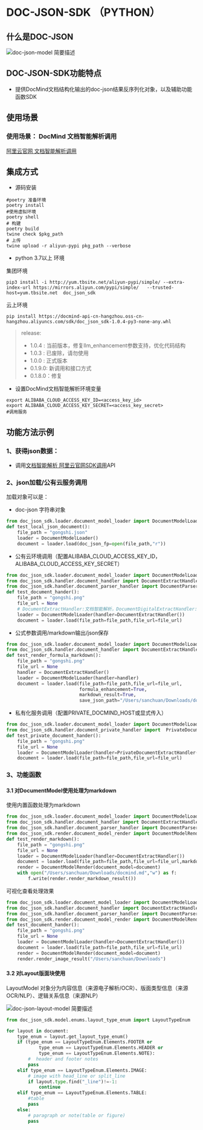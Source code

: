 # DOC-JSON-SDK （PYTHON）

## 什么是DOC-JSON

![doc-json-model 简要描述](docs/_static/doc-json-model.jpg)

## DOC-JSON-SDK功能特点
- 提供DocMind文档结构化输出的doc-json结果反序列化对象，以及辅助功能函数SDK

## 使用场景

### 使用场景： DocMind 文档智能解析调用
[阿里云官网 文档智能解析调用](https://help.aliyun.com/document_detail/450741.html)


## 集成方式
- 源码安装
```shell
#poetry 准备环境
poetry install
#使用虚拟环境
poetry shell
# 构建
poetry build
twine check $pkg_path
# 上传
twine upload -r aliyun-pypi pkg_path --verbose
```

- python 3.7以上 环境

集团环境
```shell
pip3 install -i http://yum.tbsite.net/aliyun-pypi/simple/ --extra-index-url https://mirrors.aliyun.com/pypi/simple/   --trusted-host=yum.tbsite.net  doc_json_sdk
```
云上环境
```shell
pip install https://docmind-api-cn-hangzhou.oss-cn-hangzhou.aliyuncs.com/sdk/doc_json_sdk-1.0.4-py3-none-any.whl
```

> release:
> - 1.0.4 : 当前版本，修复llm_enhancement参数支持，优化代码结构
> - 1.0.3 : 已废除，请勿使用
> - 1.0.0 : 正式版本
> - 0.1.9.0: 新调用和接口方式
> - 0.1.8.0：修复


- 设置DocMind文档智能解析环境变量

```shell
export ALIBABA_CLOUD_ACCESS_KEY_ID=<access_key_id>
export ALIBABA_CLOUD_ACCESS_KEY_SECRET=<access_key_secret>
#调用服务
```


## 功能方法示例
### 1、获得json数据：
- 调用[文档智能解析 阿里云官网SDK调用](https://help.aliyun.com/document_detail/450738.htm?spm=a2c4g.11186623.0.0.13c61957cjPmNC#f1465a1028tbl)API


### 2、json加载/公有云服务调用
加载对象可以是：
- doc-json 字符串对象
```python
from doc_json_sdk.loader.document_model_loader import DocumentModelLoader
def test_local_json_document():
    file_path = "gongshi.json"
    loader = DocumentModelLoader()
    document = loader.load(doc_json_fp=open(file_path,"r"))
```

- 公有云环境调用（配置ALIBABA_CLOUD_ACCESS_KEY_ID，ALIBABA_CLOUD_ACCESS_KEY_SECRET）
```python
from doc_json_sdk.loader.document_model_loader import DocumentModelLoader
from doc_json_sdk.handler.document_handler import DocumentExtractHandler, DocumentDigitalExtractHandler
from doc_json_sdk.handler.document_parser_handler import DocumentParserHandler, DocumentParserWithCallbackHandler
def test_document_hander():
    file_path = "gongshi.png"
    file_url = None
    # DocumentExtractHandler:文档智能解析，DocumentDigitalExtractHandler:文档电子解析
    loader = DocumentModelLoader(handler=DocumentExtractHandler())
    document = loader.load(file_path=file_path,file_url=file_url)
```

- 公式参数调用/markdown输出/json保存
```python
from doc_json_sdk.loader.document_model_loader import DocumentModelLoader
from doc_json_sdk.handler.document_handler import DocumentExtractHandler
def test_render_formula_markdown():
    file_path = "gongshi.png"
    file_url = None
    handler = DocumentExtractHandler()
    loader = DocumentModelLoader(handler=handler)
    document = loader.load(file_path=file_path,file_url=file_url,
                           formula_enhancement=True,
                           markdown_result=True,
                           save_json_path="/Users/sanchuan/Downloads/docmind.json")
```


- 私有化服务调用（配置PRIVATE_DOCMIND_HOST或显式传入）
```python
from doc_json_sdk.loader.document_model_loader import DocumentModelLoader
from doc_json_sdk.handler.document_private_handler import  PrivateDocumentExtractHandler,PrivateDigitalDocumentExtractHandler
def test_private_document_hander():
    file_path = "gongshi.png"
    file_url = None
    loader = DocumentModelLoader(handler=PrivateDocumentExtractHandler(host="127.0.0.1:7001"))
    document = loader.load(file_path=file_path,file_url=file_url)
```


### 3、功能函数

#### 3.1 对DocumentModel使用处理为markdown

使用内置函数处理为markdown
```python
from doc_json_sdk.loader.document_model_loader import DocumentModelLoader
from doc_json_sdk.handler.document_handler import DocumentExtractHandler, DocumentDigitalExtractHandler
from doc_json_sdk.handler.document_parser_handler import DocumentParserHandler, DocumentParserWithCallbackHandler
from doc_json_sdk.render.document_model_render import DocumentModelRender
def test_render_markdown():
    file_path = "gongshi.png"
    file_url = None
    loader = DocumentModelLoader(handler=DocumentExtractHandler())
    document = loader.load(file_path=file_path,file_url=file_url,markdown_result=True)
    render = DocumentModelRender(document_model=document)
    with open("/Users/sanchuan/Downloads/docmind.md","w") as f:
        f.write(render.render_markdown_result())
```

可视化查看处理效果
```python
from doc_json_sdk.loader.document_model_loader import DocumentModelLoader
from doc_json_sdk.handler.document_handler import DocumentExtractHandler, DocumentDigitalExtractHandler
from doc_json_sdk.handler.document_parser_handler import DocumentParserHandler, DocumentParserWithCallbackHandler
from doc_json_sdk.render.document_model_render import DocumentModelRender
def test_document_hander():
    file_path = "gongshi.png"
    file_url = None
    loader = DocumentModelLoader(handler=DocumentExtractHandler())
    document = loader.load(file_path=file_path,file_url=file_url)
    render = DocumentModelRender(document_model=document)
    render.render_image_result("/Users/sanchuan/Downloads")

```


#### 3.2 对Layout版面块使用
LayoutModel 对象分为内容信息（来源电子解析/OCR）、版面类型信息（来源OCR/NLP）、逻辑关系信息（来源NLP）

![doc-json-layout-model 简要描述](docs/_static/doc-json-layout-model.jpg)

```python
from doc_json_sdk.model.enums.layout_type_enum import LayoutTypeEnum

for layout in document:
    type_enum = layout.get_layout_type_enum()
    if (type_enum == LayoutTypeEnum.Elements.FOOTER or
            type_enum == LayoutTypeEnum.Elements.HEADER or
            type_enum == LayoutTypeEnum.Elements.NOTE):
        #  header and footer notes
        pass
    elif type_enum == LayoutTypeEnum.Elements.IMAGE:
        # image with head_line or split_line
        if layout.type.find("_line")!=-1:
            continue
    elif type_enum == LayoutTypeEnum.Elements.TABLE:
        #table
        pass
    else:
        # paragraph or note(table or figure)
        pass

```


